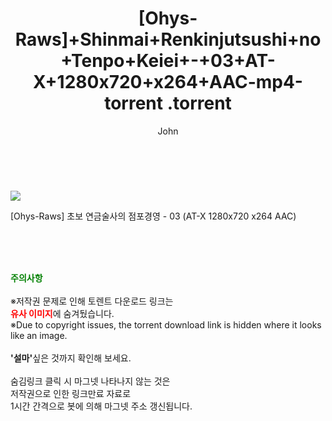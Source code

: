 ﻿---
layout: post
title:  "                   [Ohys-Raws]+Shinmai+Renkinjutsushi+no+Tenpo+Keiei+-+03+AT-X+1280x720+x264+AAC-mp4-torrent                .torrent"
author: John
categories: [ 애니/만화 ]
tags: [  ]
image: https://torrentrj58.com/uploadfile/full/c067d68d77bfb59e9c59dbb41a42176e981a16f0.jpg 
description: "                   [Ohys-Raws]+Shinmai+Renkinjutsushi+no+Tenpo+Keiei+-+03+AT-X+1280x720+x264+AAC-mp4-torrent                 torrent 정보 공유"
toc: true
toc_sticky: true
---

<br>
<p><img src="https://torrentrj58.com/uploadfile/full/c067d68d77bfb59e9c59dbb41a42176e981a16f0.jpg"/></p>
 [Ohys-Raws] 초보 연금술사의 점포경영 - 03 (AT-X 1280x720 x264 AAC)  
    
<br><br><br>
<p data-ke-size="size16"><b><span style="color: green;">주의사항</span></b><br /><br />※저작권 문제로 인해 토렌트 다운로드 링크는<br /><b><span style="color: red;">유사 이미지</span></b>에 숨겨뒀습니다.<br />※Due to copyright issues, the torrent download link is hidden where it looks like an image.<br /><br /><b>'설마'</b>싶은 것까지 확인해 보세요.<br /><br />숨김링크 클릭 시 마그넷 나타나지 않는 것은<br />저작권으로 인한 링크만료 자료로<br />1시간 간격으로 봇에 의해 마그넷 주소 갱신됩니다.</p>
